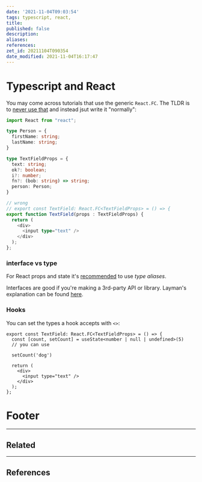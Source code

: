 ```yaml
---
date: '2021-11-04T09:03:54'
tags: typescript, react,
title:
published: false
description:
aliases:
references:
zet_id: 20211104T090354
date_modified: 2021-11-04T16:17:47
---
```


# Typescript and React

You may come across tutorials that use the generic `React.FC`. The TLDR is to [never use that](https://kentcdodds.com/blog/how-to-write-a-react-component-in-typescript#:~:text=This%20works%20pretty%20well%2C%20but%20there%20are%20three%20major%20problems%20with%20this%3A) and instead jsut write it "normally":

```ts
import React from "react";

type Person = {
  firstName: string;
  lastName: string;
}

type TextFieldProps = {
  text: string;
  ok?: boolean;
  i?: number;
  fn?: (bob: string) => string;
  person: Person;
}

// wrong
// export const TextField: React.FC<TextFieldProps> = () => {
export function TextField(props : TextFieldProps) {
  return (
    <div>
      <input type="text" />
    </div>
  );
};
```

### interface vs type

For React props and state it's [recommended](https://react-typescript-cheatsheet.netlify.app/docs/basic/getting-started/basic_type_example#types-or-interfaces) to use *type aliases*.

Interfaces are good if you're making a 3rd-party API or library. Layman's explanation can be found [here](hook://file/5HzmeNQ6D?p=T25lRHJpdmUvZUJvb2tz&n=typescript%2Din%2D50%2Dlessons%2Epdf#p=120&x=0&y=0&s=219&e=917).

### Hooks

You can set the types a hook accepts with `<>`:

```tsx
export const TextField: React.FC<TextFieldProps> = () => {
  const [count, setCount] = useState<number | null | undefined>(5)
  // you can use

  setCount('dog')

  return (
    <div>
      <input type="text" />
    </div>
  );
};
```

# Footer

---

## Related

---

## References